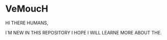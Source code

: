 # VeMoucH


HI THERE HUMANS,


  I`M NEW IN THIS REPOSITORY I HOPE I WILL LEARNE MORE ABOUT THE.
  
